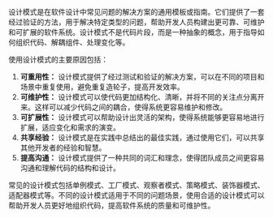 设计模式是在软件设计中常见问题的解决方案的通用模板或指南。它们提供了一套经过验证的方法，用于解决特定类型的问题，帮助开发人员构建出更可靠、可维护和可扩展的软件系统。设计模式不是代码片段，而是一种抽象的概念，用于指导如何组织代码、解耦组件、处理变化等。



使用设计模式的主要原因包括：

1.  **可重用性：** 设计模式提供了经过测试和验证的解决方案，可以在不同的项目和场景中重复使用，避免重复造轮子，提高开发效率。 
2.  **可维护性：** 设计模式可以使代码更加结构化、清晰，并将不同的关注点分离开来。这样可以减少代码之间的耦合，使得系统更容易维护和修改。 
3.  **可扩展性：** 设计模式可以帮助设计出灵活的架构，使得系统能够更容易地进行扩展，适应变化和需求的演变。 
4.  **共享经验：** 设计模式是在实践中总结出的最佳实践，通过使用它们，可以共享其他开发者的经验和智慧。 
5.  **提高沟通：** 设计模式提供了一种共同的词汇和理念，使得团队成员之间更容易沟通和理解代码的结构和设计。 



常见的设计模式包括单例模式、工厂模式、观察者模式、策略模式、装饰器模式、适配器模式等。不同的设计模式适用于不同的问题场景，使用合适的设计模式可以帮助开发人员更好地组织代码，提高软件系统的质量和可维护性。

